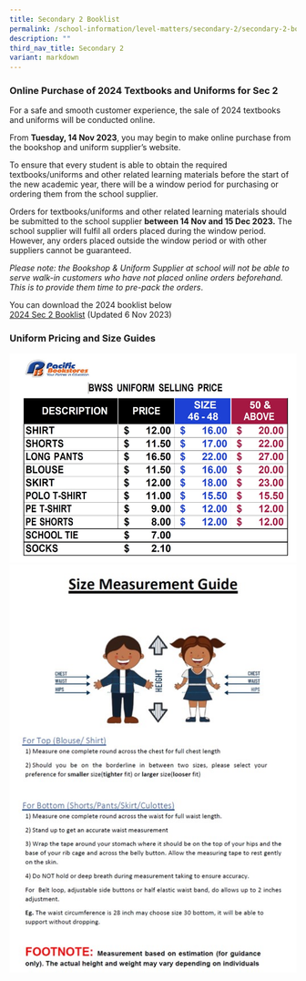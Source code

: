 ```yaml
---
title: Secondary 2 Booklist
permalink: /school-information/level-matters/secondary-2/secondary-2-booklist/
description: ""
third_nav_title: Secondary 2
variant: markdown
---
```

### Online Purchase of 2024 Textbooks and Uniforms for Sec 2
For a safe and smooth customer experience, the sale of 2024 textbooks and uniforms will be conducted online. <br>

From **Tuesday, 14 Nov 2023**, you may begin to make online purchase from the bookshop and uniform supplier’s website. <br>

To ensure that every student is able to obtain the required textbooks/uniforms and other related learning materials before the start of the new academic year, there will be a window period for purchasing or ordering them from the school supplier. <br>

Orders for textbooks/uniforms and other related learning materials should be submitted to the school supplier **between 14 Nov and 15 Dec 2023.** The school supplier will fulfil all orders placed during the window period. However, any orders placed outside the window period or with other suppliers cannot be guaranteed.<br>

*Please note: the Bookshop &amp; Uniform Supplier at school will not be able to serve walk-in customers who have not placed online orders beforehand. This is to provide them time to pre-pack the orders*.

You can download the 2024 booklist below  
[2024 Sec 2 Booklist](/files/Book%20Lists/2024/2024%20bowen%20s2%20booklist%20ver061123.pdf) (Updated 6 Nov 2023)

### Uniform Pricing and Size Guides
![](/images/2022%20Uniform%20Pricelist.jpg)
![](/images/Size%20guide.jpg)